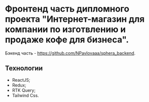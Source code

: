 # Фронтенд часть дипломного проекта "Интернет-магазин для компании по изготвлению и продаже кофе для бизнеса".

Бэкенд часть - https://github.com/NPavlovaaa/sphera_backend.

## Технологии
- ReactJS;
- Redux;
- RTK Query;
- Tailwind Css.

